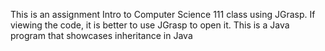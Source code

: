 This is an assignment Intro to Computer Science 111 class using JGrasp. If viewing the code, it is better to use JGrasp to open it.
This is a Java program that showcases inheritance in Java
